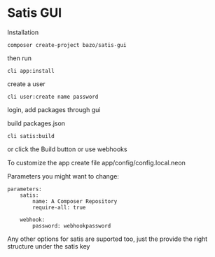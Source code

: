 Satis GUI
=======================

Installation

    composer create-project bazo/satis-gui

then run

    cli app:install

create a user

    cli user:create name password

login, add packages through gui

build packages.json

    cli satis:build

or click the Build button
or use webhooks


To customize the app create file app/config/config.local.neon

Parameters you might want to change:

    parameters:
        satis:
            name: A Composer Repository
            require-all: true

        webhook:
            password: webhookpassword

Any other options for satis are suported too, just the provide the right structure under the satis key